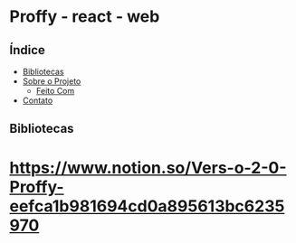 
# Proffy - react - web


<!-- TABLE OF CONTENTS -->

## Índice

- [Bibliotecas](#bibliotecas)
- [Sobre o Projeto](#sobre-o-projeto)
  - [Feito Com](#feito-com)
- [Contato](#contato)



## Bibliotecas

# https://www.notion.so/Vers-o-2-0-Proffy-eefca1b981694cd0a895613bc6235970